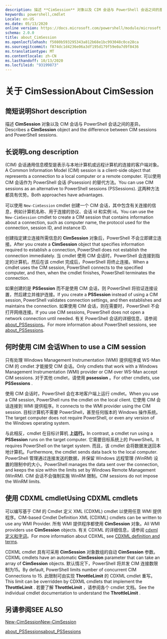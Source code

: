 ```yaml
---
description: 描述 **CimSession** 对象以及 CIM 会话与 PowerShell 会话之间的差异。
keywords: powershell,cmdlet
Locale: en-US
ms.date: 05/13/2020
online version: https://docs.microsoft.com/powershell/module/microsoft.powershell.core/about/about_cimsession?view=powershell-6&WT.mc_id=ps-gethelp
schema: 2.0.0
title: about_CimSession
ms.openlocfilehash: f5080b593295343a812b68e1bc993048c0ce28ca
ms.sourcegitcommit: f874dc1d4236e06a3df195d179f59e0a7d9f8436
ms.translationtype: MT
ms.contentlocale: zh-CN
ms.lasthandoff: 10/13/2020
ms.locfileid: "93199873"
---
```

# <a name="about-cimsession"></a><span data-ttu-id="a9ae8-104">关于 CimSession</span><span class="sxs-lookup"><span data-stu-id="a9ae8-104">About CimSession</span></span>

## <a name="short-description"></a><span data-ttu-id="a9ae8-105">简短说明</span><span class="sxs-lookup"><span data-stu-id="a9ae8-105">Short description</span></span>
<span data-ttu-id="a9ae8-106">描述 **CimSession** 对象以及 CIM 会话与 PowerShell 会话之间的差异。</span><span class="sxs-lookup"><span data-stu-id="a9ae8-106">Describes a **CimSession** object and the difference between CIM sessions and PowerShell sessions.</span></span>

## <a name="long-description"></a><span data-ttu-id="a9ae8-107">长说明</span><span class="sxs-lookup"><span data-stu-id="a9ae8-107">Long description</span></span>

<span data-ttu-id="a9ae8-108"> (CIM) 会话通用信息模型是表示与本地计算机或远程计算机的连接的客户端对象。</span><span class="sxs-lookup"><span data-stu-id="a9ae8-108">A Common Information Model (CIM) session is a client-side object that represents a connection to a local computer or a remote computer.</span></span> <span data-ttu-id="a9ae8-109">可以使用 CIM 会话作为 PowerShell 会话 (Pssession) 的替代方法。</span><span class="sxs-lookup"><span data-stu-id="a9ae8-109">You can use CIM sessions as an alternative to PowerShell sessions (PSSessions).</span></span> <span data-ttu-id="a9ae8-110">这两种方法都具有优势。</span><span class="sxs-lookup"><span data-stu-id="a9ae8-110">Both approaches have advantages.</span></span>

<span data-ttu-id="a9ae8-111">可以使用 `New-CimSession` cmdlet 创建一个 CIM 会话，其中包含有关连接的信息，例如计算机名称、用于连接的协议、会话 id 和实例 id。</span><span class="sxs-lookup"><span data-stu-id="a9ae8-111">You can use the `New-CimSession` cmdlet to create a CIM session that contains information about a connection, such as computer name, the protocol used for the connection, session ID, and instance ID.</span></span>

<span data-ttu-id="a9ae8-112">创建指定建立连接所需信息的 **CimSession** 对象后，PowerShell 不会立即建立连接。</span><span class="sxs-lookup"><span data-stu-id="a9ae8-112">After you create a **CimSession** object that specifies information required to establish a connection, PowerShell does not establish the connection immediately.</span></span> <span data-ttu-id="a9ae8-113">当 cmdlet 使用 CIM 会话时，PowerShell 会连接到指定的计算机，然后在该 cmdlet 完成后，PowerShell 将终止连接。</span><span class="sxs-lookup"><span data-stu-id="a9ae8-113">When a cmdlet uses the CIM session, PowerShell connects to the specified computer, and then, when the cmdlet finishes, PowerShell terminates the connection.</span></span>

<span data-ttu-id="a9ae8-114">如果创建的是 **PSSession** 而不是使用 CIM 会话，则 PowerShell 将验证连接设置，然后建立并维护连接。</span><span class="sxs-lookup"><span data-stu-id="a9ae8-114">If you create a **PSSession** instead of using a CIM session, PowerShell validates connection settings, and then establishes and maintains the connection.</span></span> <span data-ttu-id="a9ae8-115">如果使用 CIM 会话，则在需要时，PowerShell 不会打开网络连接。</span><span class="sxs-lookup"><span data-stu-id="a9ae8-115">If you use CIM sessions, PowerShell does not open a network connection until needed.</span></span> <span data-ttu-id="a9ae8-116">有关 PowerShell 会话的详细信息，请参阅 [about_PSSessions](about_PSSessions.md)。</span><span class="sxs-lookup"><span data-stu-id="a9ae8-116">For more information about PowerShell sessions, see [about_PSSessions](about_PSSessions.md).</span></span>

## <a name="when-to-use-a-cim-session"></a><span data-ttu-id="a9ae8-117">何时使用 CIM 会话</span><span class="sxs-lookup"><span data-stu-id="a9ae8-117">When to use a CIM session</span></span>

<span data-ttu-id="a9ae8-118">只有处理 Windows Management Instrumentation (WMI) 提供程序或 WS-Man CIM 的 cmdlet 才能接受 CIM 会话。</span><span class="sxs-lookup"><span data-stu-id="a9ae8-118">Only cmdlets that work with a Windows Management Instrumentation (WMI) provider or CIM over WS-Man accept CIM sessions.</span></span> <span data-ttu-id="a9ae8-119">对于其他 cmdlet，请使用 **pssession** 。</span><span class="sxs-lookup"><span data-stu-id="a9ae8-119">For other cmdlets, use **PSSessions** .</span></span>

<span data-ttu-id="a9ae8-120">使用 CIM 会话时，PowerShell 会在本地客户端上运行 cmdlet。</span><span class="sxs-lookup"><span data-stu-id="a9ae8-120">When you use a CIM session, PowerShell runs the cmdlet on the local client.</span></span> <span data-ttu-id="a9ae8-121">它使用 CIM 会话连接到 WMI 提供程序。</span><span class="sxs-lookup"><span data-stu-id="a9ae8-121">It connects to the WMI provider using the CIM session.</span></span> <span data-ttu-id="a9ae8-122">目标计算机不需要 PowerShell，甚至任何版本的 Windows 操作系统。</span><span class="sxs-lookup"><span data-stu-id="a9ae8-122">The target computer does not require PowerShell, or even any version of the Windows operating system.</span></span>

<span data-ttu-id="a9ae8-123">与此相反，cmdlet 在目标计算机 **上运行。**</span><span class="sxs-lookup"><span data-stu-id="a9ae8-123">In contrast, a cmdlet run using a **PSSession** runs on the target computer.</span></span>
<span data-ttu-id="a9ae8-124">它需要目标系统上的 PowerShell。</span><span class="sxs-lookup"><span data-stu-id="a9ae8-124">It requires PowerShell on the target system.</span></span> <span data-ttu-id="a9ae8-125">而且，该 cmdlet 会将数据发送回本地计算机。</span><span class="sxs-lookup"><span data-stu-id="a9ae8-125">Furthermore, the cmdlet sends data back to the local computer.</span></span> <span data-ttu-id="a9ae8-126">PowerShell 管理通过连接发送的数据，并保留 Windows 远程管理 (WinRM) 设置的限制中的大小。</span><span class="sxs-lookup"><span data-stu-id="a9ae8-126">PowerShell manages the data sent over the connection, and keeps the size within the limits set by Windows Remote Management (WinRM).</span></span> <span data-ttu-id="a9ae8-127">CIM 会话不会强制实施 WinRM 限制。</span><span class="sxs-lookup"><span data-stu-id="a9ae8-127">CIM sessions do not impose the WinRM limits.</span></span>

## <a name="using-cdxml-cmdlets"></a><span data-ttu-id="a9ae8-128">使用 CDXML cmdlet</span><span class="sxs-lookup"><span data-stu-id="a9ae8-128">Using CDXML cmdlets</span></span>

<span data-ttu-id="a9ae8-129">可以编写基于 CIM 的 Cmdlet 定义 XML (CDXML) cmdlet 以使用任意 WMI 提供程序。</span><span class="sxs-lookup"><span data-stu-id="a9ae8-129">CIM-based Cmdlet Definition XML (CDXML) cmdlets can be written to use any WMI Provider.</span></span> <span data-ttu-id="a9ae8-130">所有 WMI 提供程序都使用 **CimSession** 对象。</span><span class="sxs-lookup"><span data-stu-id="a9ae8-130">All WMI providers use **CimSession** objects.</span></span> <span data-ttu-id="a9ae8-131">有关 CDXML 的详细信息，请参阅 [cdxml 定义和字词](/previous-versions/windows/desktop/wmi_v2/cdxml-overview)。</span><span class="sxs-lookup"><span data-stu-id="a9ae8-131">For more information about CDXML, see [CDXML definition and terms](/previous-versions/windows/desktop/wmi_v2/cdxml-overview).</span></span>

<span data-ttu-id="a9ae8-132">CDXML cmdlet 具有可采用 **CimSession** 对象数组的自动 **CimSession** 参数。</span><span class="sxs-lookup"><span data-stu-id="a9ae8-132">CDXML cmdlets have an automatic **CimSession** parameter that can take an array of **CimSession** objects.</span></span> <span data-ttu-id="a9ae8-133">默认情况下，PowerShell 将并发 CIM 连接数限制为15。</span><span class="sxs-lookup"><span data-stu-id="a9ae8-133">By default, PowerShell limits number of concurrent CIM Connections to 15.</span></span> <span data-ttu-id="a9ae8-134">此限制可由实现 **ThrottleLimit** 的 CDXML cmdlet 重写。</span><span class="sxs-lookup"><span data-stu-id="a9ae8-134">This limit can be overridden by CDXML cmdlets that implement the **ThrottleLimit** .</span></span> <span data-ttu-id="a9ae8-135">若要了解 **ThrottleLimit** ，请参阅各个 cmdlet 文档。</span><span class="sxs-lookup"><span data-stu-id="a9ae8-135">See the individual cmdlet documentation to understand the **ThrottleLimit** .</span></span>

## <a name="see-also"></a><span data-ttu-id="a9ae8-136">另请参阅</span><span class="sxs-lookup"><span data-stu-id="a9ae8-136">SEE ALSO</span></span>

[<span data-ttu-id="a9ae8-137">New-CimSession</span><span class="sxs-lookup"><span data-stu-id="a9ae8-137">New-CimSession</span></span>](xref:CimCmdlets.New-CimSession)

[<span data-ttu-id="a9ae8-138">about_PSSessions</span><span class="sxs-lookup"><span data-stu-id="a9ae8-138">about_PSSessions</span></span>](about_PSSessions.md)
